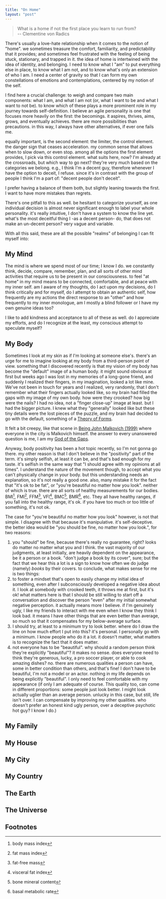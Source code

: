 ```yaml
---
title: "On Home"
layout: "post"
---
```


> What is a home if not the first place you learn to run from?  
> -- Clementine von Radics

There's usually a love-hate relationship when it comes to the notion of "home". we sometimes treasure the comfort, familiarity, and predictability that it provides; and sometimes feel frustrated with the feeling of being stuck, stationary, and trapped in it. the idea of home is intertwined with the idea of identity, and belonging. I need to know what I "am" to put everything else in place, to know what I am not, and to know what's only an extension of who I am. I need a center of gravity so that I can form my own constellations of emotions and contemplations, centered by my notion of the self.

I find here a crucial challenge: to weigh and compare two main components: what I am, and what I am not (or, what I want to be and what I want to not be). to know which of these plays a more prominent role in my journey towards self-definition. I believe an agile personality is one that focuses more heavily on the first: the becomings. it aspires, thrives, aims, grows, and eventually achieves. there are more possibilities than precautions. in this way, I always have other alternatives, if ever one fails me.

equally important, is the second element: the limiter, the control element. the danger sign that ceases acceleration. my common sense that allows when to slow down, or even stop. among all the options the first element provides, I pick via this control element. what suits here, now? I'm already at the crossroads, but which way to go next? they're very much based on the categories we belong. e.g., I think I'm a decent guy, therefore whenever I have the option to deceit, I refuse. since it's in contrast with the group of people I think I'm a part of: "decent people don't deceit".

I prefer having a balance of them both, but slightly leaning towards the first. I want to have more mistakes than regrets. 

There's one pitfall to this as well. be hesitant to categorize yourself, as one individual decision is almost never significant enough to label your whole personality. it's really intuitive, I don't have a system to know the line yet. what's the most deceitful thing I -as a decent person- do, that does not make an un-decent person? very vague and variable.

With all this said, these are all the possible "realms" of belonging I can fit myself into:

## My Mind
The mind is where we spend most of our time; I know I do. we constantly think, decide, compare, remember, plan, and all sorts of other mind activities that require us to be present in our consciousness. to feel "at home" in my mind means to be connected, comfortable, and at peace with my inner self. am I aware of my thoughts, do I act upon my decisions, do I think critically and for myself, do I attempt to obtain an authentic self, how frequently are my actions the direct response to an "other" and how frequently to my inner monologue, am I mostly a blind follower or I have my own genuine ideas too?

I like to add kindness and acceptance to all of these as well. do I appreciate my efforts, and do I recognize at the least, my conscious attempt to speculate myself?

## My Body
Sometimes I look at my skin as if I'm looking at someone else's. there's an urge for me to imagine looking at my body from a third-person point of view. something that I discovered recently is that my vision of my body has become the "default" image of a human body. it might sound obvious at first but weeks ago I was lost in my memories of a long-gone friend, and suddenly I realized their fingers, in my imagination, looked a lot like mine. We've not been in touch for years and I realized, very randomly, that I don't remember what their fingers actually looked like, so my brain had filled the gaps with my image of my own body. how were they crooked? how big were the nails? I had no idea, not a "finger close-up" image at least. but I had the bigger picture. I knew what they "generally" looked like but these tiny details were the lost pieces of the puzzle, and my brain had decided to go with the default, something of a [Theory of Forms](https://en.wikipedia.org/wiki/Theory_of_forms).

It felt a bit creepy, like that scene in [Being John Malkovich (1999)](https://www.imdb.com/title/tt0120601/) where everyone in the city is Malkovich himself. the answer to every unanswered question is me, I am my [God of the Gaps](https://en.wikipedia.org/wiki/God_of_the_gaps).

Anyway, body positivity has been a hot topic recently, so I'm not gonna go there. my other reason is that I don't believe in the "positivity" part of the term. it's simply selfish, at least it can be, and that's bad enough for my taste. it's selfish in the same way that "I should agree with my opinions at all times". I understand the nature of the movement though, to accept what you can't physically change in your body. but this understanding needs an explanation, so it's not really a good one. also, many mistake it for the fact that "it's ok to be fat", or "you're beautiful no matter how you look". neither of which is true. there are all sorts of healthy measurements for our bodies. BMI[^1], FMI[^2], FFM[^3], VFI[^4], BMC[^5], BMR[^6], etc. They all have healthy ranges, if you fall into the healthy range, it's ok. if you have too much or too little of something, it's not ok.

The case for "you're beautiful no matter how you look" however, is not that simple. I disagree with that because it's manipulative. it's self-deceptive. the better idea would be "you should be fine, no matter how you look.", for two reasons:
1. you "should" be fine, because there's really no guarantee, right? looks do matter no matter what you and I think. the vast majority of our judgments, at least initially, are heavily dependent on the appearance, be it a person or a book. "don't judge a book by its cover", sure; but the fact that we hear this a lot is a sign to know how often we do judge (namely) _books_ by their covers. to conclude, what makes sense for me is two things:
  1. to foster a mindset that's open to easily change my initial idea of something, even after I subconsciously developed a negative idea about it. I look at somebody with crooked teeth, it throws me at first, but it's ok! what matters here is that I should be still willing to start off a conversation and discover the person "even" after my initial somewhat negative perception. it actually means more I believe. if I'm genuinely ugly, I like my friends to interact with me even when I know they think I look bad. it means I have other things that are even better than average, so much so that it compensates for my below-average surface.
  2. I should try, at least to a minimum try to look better. where do I draw the line on how much effort I put into this? it's personal. I personally go with a minimum. I know people who do it a lot. it doesn't matter, what matters is to recognize the fact that it does matter.
2. not everyone has to be "beautiful". why should a random person think they're explicitly "beautiful"? it makes no sense. does everyone need to think they're generous, lucky, a pro soccer player, or able to cook amazing dishes? no. there are numerous qualities a person can have, some in better condition than others, and that's fine! I don't have to be beautiful, I'm not a model or an actor. nothing in my life depends on being explicitly "beautiful". I only need to feel comfortable with my appearance (if only I am adequate of course. This quality too, can come in different proportions: some people just look better. I might look actually uglier than an average person. unlucky in this case, but still, life isn't over. I can compensate by improving my other qualities. who doesn't prefer an honest kind ugly person, over a deceptive psychotic hot guy? I know I do.)


## My Family
## My House
## My City
## My Country
## The Earth
## The Universe

## Footnotes
[^1]: body mass index
[^2]: fat mass index
[^3]: fat-free mass
[^4]: visceral fat index
[^5]: bone mineral content
[^6]: basal metabolic rate
